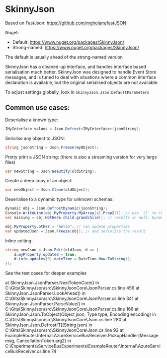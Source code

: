 SkinnyJson
==========
Based on FastJson: https://github.com/mgholam/fastJSON

Nuget:

* Default: https://www.nuget.org/packages/SkinnyJson/
* Strong-named: https://www.nuget.org/packages/SkinnyJson/

The default is usually ahead of the strong-named version

SkinnyJson has a cleaned-up interface, and handles interface based serialisation much better.
SkinnyJson was designed to handle Event Store messages, and is tuned to
deal with situations where a common interface declaration is available, but the original serialised objects are not available.

To adjust settings globally, look in `SkinnyJson.Json.DefaultParameters`

Common use cases:
----------

Deserialise a known type:
```csharp
IMyInterface values = Json.Defrost<IMyInterface>(jsonString);
```

Serialise any object to JSON:
```csharp
string jsonString = Json.Freeze(myObject);
```

Pretty print a JSON string: (there is also a streaming version for very large files)
```csharp
var newString = Json.Beautify(oldString);
```

Create a deep copy of an object:
```csharp
var newObject = Json.Clone(oldObject);
```

Deserialise to a dynamic type for unknown schemas:
```csharp
dynamic obj = Json.DefrostDynamic(jsonString);
Console.WriteLine(obj.MyProperty.MyArray[4].Prop2()); // use `()` to read a value.
var missing = obj.NotHere.child.grandchild(); // results in null. Dynamic does null propagation.

obj.MyProperty.other = "hello"; // can update properties
var updatedJson = Json.Freeze(obj); // and serialise the result
```

Inline editing:
```csharp
string newJson = Json.Edit(oldJson, d => {
    d.myProperty.updated = true;
    d.info.updates[0].dateTime = DateTime.Now.ToString();
});
```

See the test cases for deeper examples



   at SkinnyJson.JsonParser.NextTokenCore() in C:\Gits\SkinnyJson\src\SkinnyJsonCore\JsonParser.cs:line 456
   at SkinnyJson.JsonParser.LookAhead() in C:\Gits\SkinnyJson\src\SkinnyJsonCore\JsonParser.cs:line 341
   at SkinnyJson.JsonParser.ParseValue() in C:\Gits\SkinnyJson\src\SkinnyJsonCore\JsonParser.cs:line 166
   at SkinnyJson.Json.ToObject(Object json, Type type, Encoding encoding) in C:\Gits\SkinnyJson\src\SkinnyJsonCore\Json.cs:line 280
   at SkinnyJson.Json.Defrost[T](String json) in C:\Gits\SkinnyJson\src\SkinnyJsonCore\Json.cs:line 92
   at ExampleRouter.Internal.AzureServiceBusReceiver.PickupHandler(Message msg, CancellationToken arg2) in C:\Experiments\ServiceBusExperiments\ExampleRouter\Internal\AzureServiceBusReceiver.cs:line 74